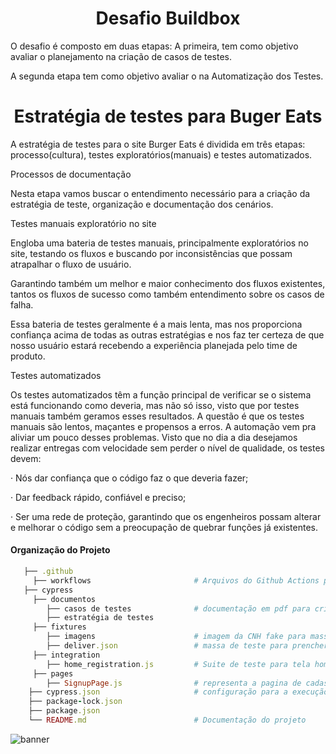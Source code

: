 <h1 align="center">
  Desafio Buildbox
</h1>

O desafio é composto em duas etapas:
A primeira, tem como objetivo avaliar o planejamento na criação de casos
de testes.

A segunda etapa tem como objetivo avaliar o na Automatização dos Testes.

<h1 align="center">
Estratégia de testes para Buger Eats
</h1>

A estratégia de testes para o site Burger Eats é dividida em três etapas: processo(cultura), testes exploratórios(manuais) e testes automatizados.

Processos de documentação

Nesta etapa vamos buscar o entendimento necessário para a criação da estratégia de teste, organização e documentação dos cenários.

Testes manuais exploratório no site

Engloba uma bateria de testes manuais, principalmente exploratórios no site, testando os fluxos e buscando por inconsistências que possam atrapalhar o fluxo de usuário.

Garantindo também um melhor e maior conhecimento dos fluxos existentes, tantos os fluxos de sucesso como também entendimento sobre os casos de falha.

Essa bateria de testes geralmente é a mais lenta, mas nos proporciona confiança acima de todas as outras estratégias e nos faz ter certeza de que nosso usuário estará recebendo a experiência planejada pelo time de produto.

Testes automatizados

Os testes automatizados têm a função principal de verificar se o sistema está funcionando como deveria, mas não só isso, visto que por testes manuais também geramos esses resultados. A questão é que os testes manuais são lentos, maçantes e propensos a erros. A automação vem pra aliviar um pouco desses problemas. Visto que no dia a dia desejamos realizar entregas com velocidade sem perder o nível de qualidade, os testes devem:

· Nós dar confiança que o código faz o que deveria fazer;

· Dar feedback rápido, confiável e preciso;

· Ser uma rede de proteção, garantindo que os engenheiros possam alterar e melhorar o código sem a preocupação de quebrar funções já existentes.

#### Organização do Projeto
```ruby
   ├── .github                   
     ├── workflows                       # Arquivos do Github Actions para executar o CI.
   ├── cypress              
     ├── documentos                     
        ├── casos de testes              # documentação em pdf para criação de casos de testes. 
        ├── estratégia de testes         
     ├── fixtures            
        ├── imagens                      # imagem da CNH fake para massa de teste.
        ├── deliver.json                 # massa de teste para prencher dados para cadastrar usuário.
     ├── integration                        
        ├── home_registration.js         # Suite de teste para tela home e cadastro.      
     ├── pages                          
        ├── SignupPage.js                # representa a pagina de cadastro.
    ├── cypress.json                     # configuração para a execução do cypress.
    ├── package-lock.json           
    ├── package.json  
    └── README.md                        # Documentação do projeto
```

 ![banner](https://user-images.githubusercontent.com/104467309/187461248-e66b4b2e-4afa-453d-a87a-1a66f81c1442.jpeg)
